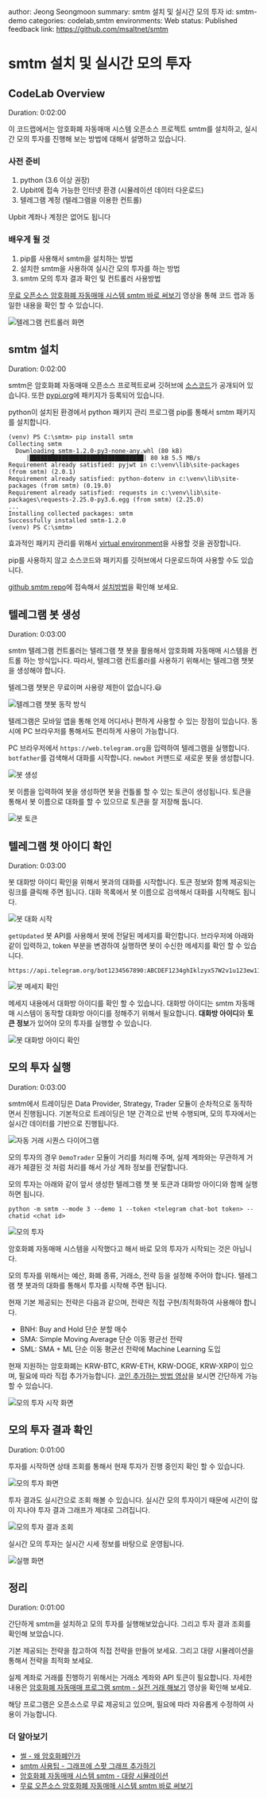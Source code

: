author: Jeong Seongmoon
summary: smtm 설치 및 실시간 모의 투자
id: smtm-demo
categories: codelab,smtm
environments: Web
status: Published
feedback link: https://github.com/msaltnet/smtm

# smtm 설치 및 실시간 모의 투자

## CodeLab Overview
Duration: 0:02:00

이 코드랩에서는 암호화폐 자동매매 시스템 오픈소스 프로젝트 smtm를 설치하고, 실시간 모의 투자를 진행해 보는 방법에 대해서 설명하고 있습니다.

### 사전 준비
1. python (3.6 이상 권장)
1. Upbit에 접속 가능한 인터넷 환경 (시뮬레이션 데이터 다운로드)
1. 텔레그램 계정 (텔레그램을 이용한 컨트롤)

Upbit 계좌나 계정은 없어도 됩니다

### 배우게 될 것
1. pip를 사용해서 smtm을 설치하는 방법
1. 설치한 smtm을 사용하여 실시간 모의 투자를 하는 방법
1. smtm 모의 투자 결과 확인 및 컨트롤러 사용방법

[무료 오픈소스 암호화폐 자동매매 시스템 smtm 바로 써보기](https://youtu.be/la-IGHgI95g) 영상을 통해 코드 랩과 동일한 내용을 확인 할 수 있습니다.

![텔레그램 컨트롤러 화면](./img/IMG_3309.PNG)

## smtm 설치
Duration: 0:02:00

smtm은 암호화폐 자동매매 오픈소스 프로젝트로써 깃허브에 [소스코드](https://github.com/msaltnet/smtm)가 공개되어 있습니다. 또한 [pypi.org](https://pypi.org/project/smtm/)에 패키지가 등록되어 있습니다.

python이 설치된 환경에서 python 패키지 관리 프로그램 pip를 통해서 smtm 패키지를 설치합니다.

```
(venv) PS C:\smtm> pip install smtm
Collecting smtm
  Downloading smtm-1.2.0-py3-none-any.whl (80 kB)
     |████████████████████████████████| 80 kB 5.5 MB/s
Requirement already satisfied: pyjwt in c:\venv\lib\site-packages (from smtm) (2.0.1)
Requirement already satisfied: python-dotenv in c:\venv\lib\site-packages (from smtm) (0.19.0)
Requirement already satisfied: requests in c:\venv\lib\site-packages\requests-2.25.0-py3.6.egg (from smtm) (2.25.0)
...
Installing collected packages: smtm
Successfully installed smtm-1.2.0
(venv) PS C:\smtm> 
```

<aside class="positive">
효과적인 패키지 관리를 위해서 <a href="https://packaging.python.org/en/latest/guides/installing-using-pip-and-virtual-environments/#creating-a-virtual-environment">virtual environment</a>을 사용할 것을 권장합니다.
</aside>

pip를 사용하지 않고 소스코드와 패키지를 깃허브에서 다운로드하여 사용할 수도 있습니다.

[github smtm repo](https://github.com/msaltnet/smtm)에 접속해서 [설치방법](https://github.com/msaltnet/smtm#%EC%84%A4%EC%B9%98%EB%B0%A9%EB%B2%95)을 확인해 보세요.

## 텔레그램 봇 생성
Duration: 0:03:00

smtm 텔레그램 컨트롤러는 텔레그램 챗 봇을 활용해서 암호화폐 자동매매 시스템을 컨트롤 하는 방식입니다. 따라서, 텔레그램 컨트롤러를 사용하기 위해서는 텔레그램 챗봇을 생성해야 합니다.

텔레그램 챗봇은 무료이며 사용량 제한이 없습니다.😃

![텔레그램 챗봇 동작 방식](./img/telegram_controller.PNG)

텔레그램은 모바일 앱을 통해 언제 어디서나 편하게 사용할 수 있는 장점이 있습니다. 동시에 PC 브라우저를 통해서도 편리하게 사용이 가능합니다.

PC 브라우저에서 `https://web.telegram.org`을 입력하여 텔레그램을 실행합니다. `botfather`를 검색해서 대화를 시작합니다. `newbot` 커맨드로 새로운 봇을 생성합니다.

![봇 생성](./img/s1.png)

봇 이름을 입력하여 봇을 생성하면 봇을 컨틀롤 할 수 있는 토큰이 생성됩니다. 토큰을 통해서 봇 이름으로 대화를 할 수 있으므로 토큰을 잘 저장해 둡니다.

![봇 토큰](./img/s2.png)

## 텔레그램 챗 아이디 확인
Duration: 0:03:00

봇 대화방 아이디 확인을 위해서 봇과의 대화를 시작합니다. 토큰 정보와 함께 제공되는 링크를 클릭해 주면 됩니다. 대화 목록에서 봇 이름으로 검색해서 대화를 시작해도 됩니다.

![봇 대화 시작](./img/s3.png)

`getUpdated` 봇 API를 사용해서 봇에 전달된 메세지를 확인합니다. 브라우저에 아래와 같이 입력하고, token 부분을 변경하여 실행하면 봇이 수신한 메세지를 확인 할 수 있습니다.

```
https://api.telegram.org/bot1234567890:ABCDEF1234ghIklzyx57W2v1u123ew11/getUpdates
```

![봇 메세지 확인](./img/s4.png)

메세지 내용에서 대화방 아이디를 확인 할 수 있습니다. 대화방 아이디는 smtm 자동매매 시스템이 동작할 대화방 아이디를 정해주기 위해서 필요합니다. **대화방 아이디**와 **토큰 정보**가 있어야 모의 투자를 실행할 수 있습니다.

![봇 대화방 아이디 확인](./img/s5.png)

## 모의 투자 실행
Duration: 0:03:00

smtm에서 트레이딩은 Data Provider, Strategy, Trader 모듈이 순차적으로 동작하면서 진행됩니다. 기본적으로 트레이딩은 1분 간격으로 반복 수행되며, 모의 투자에서는 실시간 데이터를 기반으로 진행됩니다.

![자동 거래 시퀀스 다이어그램](./img/smtm_sequence_kr.png)

모의 투자의 경우 `DemoTrader` 모듈이 거리를 처리해 주며, 실제 계좌와는 무관하게 거래가 체결된 것 처럼 처리를 해서 가상 계좌 정보를 전달합니다.

모의 투자는 아래와 같이 앞서 생성한 텔레그램 챗 봇 토큰과 대화방 아이디와 함께 실행하면 됩니다.

```
python -m smtm --mode 3 --demo 1 --token <telegram chat-bot token> --chatid <chat id>
```

![모의 투자](./img/s6.png)

암호화폐 자동매매 시스템을 시작했다고 해서 바로 모의 투자가 시작되는 것은 아닙니다.

모의 투자를 위해서는 예산, 화폐 종류, 거래소, 전략 등을 설정해 주어야 합니다. 텔레그램 챗 봇과의 대화를 통해서 투자를 시작해 주면 됩니다.

현재 기본 제공되는 전략은 다음과 같으며, 전략은 직접 구현/최적화하여 사용해야 합니다.
- BNH: Buy and Hold 단순 분할 매수
- SMA: Simple Moving Average 단순 이동 평균선 전략
- SML: SMA + ML 단순 이동 평균선 전략에 Machine Learning 도입

현재 지원하는 암호화폐는 KRW-BTC, KRW-ETH, KRW-DOGE, KRW-XRP이 있으며, 필요에 따라 직접 추가가능합니다. [코인 추가하는 방법 영상](https://youtu.be/UikVC3b-j2M)을 보시면 간단하게 가능할 수 있습니다.

![모의 투자 시작 화면](./img/s7.png)

## 모의 투자 결과 확인
Duration: 0:01:00

투자를 시작하면 상태 조회를 통해서 현재 투자가 진행 중인지 확인 할 수 있습니다.

![모의 투자 화면](./img/s8.png)

투자 결과도 실시간으로 조회 해볼 수 있습니다. 실시간 모의 투자이기 때문에 시간이 많이 지나야 투자 결과 그래프가 제대로 그려집니다.

![모의 투자 결과 조회](./img/s9.png)

실시간 모의 투자는 실시간 시세 정보를 바탕으로 운영됩니다.

![실행 화면](./img/smtm-demo.gif)

## 정리
Duration: 0:01:00

간단하게 smtm을 설치하고 모의 투자를 실행해보았습니다. 그리고 투자 결과 조회를 확인해 보았습니다.

기본 제공되는 전략을 참고하여 직접 전략을 만들어 보세요. 그리고 대량 시뮬레이션을 통해서 전략을 최적화 보세요.

실제 계좌로 거래를 진행하기 위해서는 거래소 계좌와 API 토큰이 필요합니다. 자세한 내용은 [암호화폐 자동매매 프로그램 smtm - 실전 거래 해보기](https://youtu.be/lTeXUP-JXQc) 영상을 확인해 보세요.

해당 프로그램은 오픈소스로 무료 제공되고 있으며, 필요에 따라 자유롭게 수정하여 사용이 가능합니다.

### 더 알아보기
- [썰 - 왜 암호화폐인가](https://youtu.be/lwrMAJzy8V4)
- [smtm 사용팁 - 그래프에 스팟 그래프 추가하기](https://youtu.be/FR14ZodyDqA)
- [암호화폐 자동매매 시스템 smtm - 대량 시뮬레이션](https://youtu.be/i6g2VhPl7hQ)
- [무료 오픈소스 암호화폐 자동매매 시스템 smtm 바로 써보기](https://youtu.be/la-IGHgI95g)
